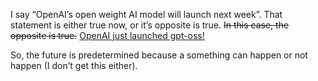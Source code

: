 I say “OpenAI’s open weight AI model will launch next week”. That statement is either true now, or it’s opposite is true. <strike>In this case, the opposite is true.</strike> [OpenAI just launched gpt-oss!](https://openai.com/index/gpt-oss-model-card/)

So, the future is predetermined because a something can happen or not happen (I don’t get this either).
